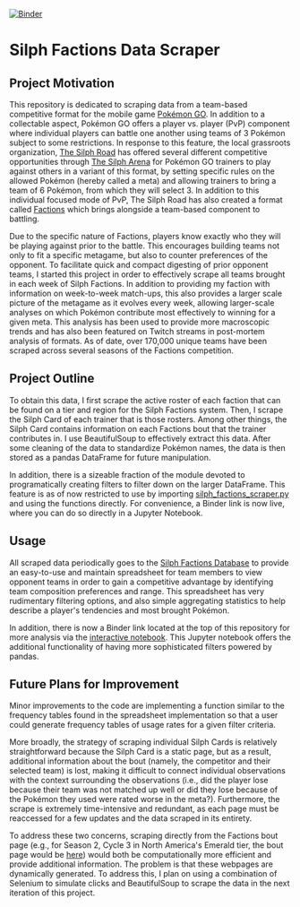 [![Binder](https://mybinder.org/badge_logo.svg)](https://mybinder.org/v2/gh/lamdavid759/Silph-Factions-Data-Scraper/main)

# Silph Factions Data Scraper

## Project Motivation
This repository is dedicated to scraping data from a team-based competitive format for the mobile game [Pokémon GO](https://pokemongolive.com/). In addition to a collectable aspect, Pokémon GO offers a player vs. player (PvP) component where individual players can battle one another using teams of 3 Pokémon subject to some restrictions. In response to this feature, the local grassroots organization, [The Silph Road](https://thesilphroad.com/) has offered several different competitive opportunities through [The Silph Arena](https://silph.gg) for Pokémon GO trainers to play against others in a variant of this format, by setting specific rules on the allowed Pokémon (hereby called a meta) and allowing trainers to bring a team of 6 Pokémon, from which they will select 3. In addition to this individual focused mode of PvP, The Silph Road has also created a format called [Factions](https://silph.gg/factions/about) which brings alongside a team-based component to battling. 

Due to the specific nature of Factions, players know exactly who they will be playing against prior to the battle. This encourages building teams not only to fit a specific metagame, but also to counter preferences of the opponent. To facilitate quick and compact digesting of prior opponent teams, I started this project in order to effectively scrape all teams brought in each week of Silph Factions. In addition to providing my faction with information on week-to-week match-ups, this also provides a larger scale picture of the metagame as it evolves every week, allowing larger-scale analyses on which Pokémon contribute most effectively to winning for a given meta. This analysis has been used to provide more macroscopic trends and has also been featured on Twitch streams in post-mortem analysis of formats. As of date, over 170,000 unique teams have been scraped across several seasons of the Factions competition. 

## Project Outline
To obtain this data, I first scrape the active roster of each faction that can be found on a tier and region for the Silph Factions system. Then, I scrape the Silph Card of each trainer that is those rosters. Among other things, the Silph Card contains information on each Factions bout that the trainer contributes in. I use BeautifulSoup to effectively extract this data. After some cleaning of the data to standardize Pokémon names, the data is then stored as a pandas DataFrame for future manipulation. 

In addition, there is a sizeable fraction of the module devoted to programatically creating filters to filter down on the larger DataFrame. This feature is as of now restricted to use by importing [silph_factions_scraper.py](silph_factions_scraper.py) and using the functions directly. For convenience, a Binder link is now live, where you can do so directly in a Jupyter Notebook. 

## Usage
All scraped data periodically goes to the [Silph Factions Database](https://docs.google.com/spreadsheets/d/1r_iLB2JamSRHRJMjNrum2zbVJSA0uGJKQ9VqRprWYuk/edit#gid=1264267133) to provide an easy-to-use and maintain spreadsheet for team members to view opponent teams in order to gain a competitive advantage by identifying team composition preferences and range. This spreadsheet has very rudimentary filtering options, and also simple aggregating statistics to help describe a player's tendencies and most brought Pokémon. 

In addition, there is now a Binder link located at the top of this repository for more analysis via the [interactive notebook](Silph-Factions-Data-Scraper-Interactive.ipynb). This Jupyter notebook offers the additional functionality of having more sophisticated filters powered by pandas. 

## Future Plans for Improvement
Minor improvements to the code are implementing a function similar to the frequency tables found in the spreadsheet implementation so that a user could generate frequency tables of usage rates for a given filter criteria. 

More broadly, the strategy of scraping individual Silph Cards is relatively straightforward because the Silph Card is a static page, but as a result, additional information about the bout (namely, the competitor and their selected team) is lost, making it difficult to connect individual observations with the context surrounding the observations (i.e., did the player lose because their team was not matched up well or did they lose because of the Pokémon they used were rated worse in the meta?). Furthermore, the scrape is extremely time-intensive and redundant, as each page must be reaccessed for a few updates and the data scraped in its entirety. 

To address these two concerns, scraping directly from the Factions bout page (e.g., for Season 2, Cycle 3 in North America's Emerald tier, the bout page would be [here](https://silph.gg/factions/cycle/season-2-cycle-3-emerald-na)) would both be computationally more efficient and provide additional information. The problem is that these webpages are dynamically generated. To address this, I plan on using a combination of Selenium to simulate clicks and BeautifulSoup to scrape the data in the next iteration of this project. 
